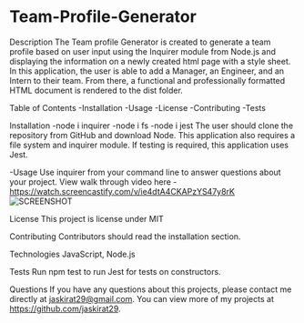 # Team-Profile-Generator

Description
The Team profile Generator is created to generate a team profile based on user input using the Inquirer module from Node.js and displaying the information on a newly created html page with a style sheet. In this application, the user is able to add a Manager, an Engineer, and an Intern to their team. From there, a functional and professionally formatted HTML document is rendered to the dist folder.

Table of Contents
-Installation
-Usage
-License
-Contributing
-Tests

Installation
-node i inquirer
-node i fs 
-node i jest
The user should clone the repository from GitHub and download Node. This application also requires a file system and inquirer module. If testing is required, this application uses Jest.

-Usage
Use inquirer from your command line to answer questions about your project. View walk through video here
-https://watch.screencastify.com/v/ie4dtA4CKAPzYS47y8rK
![SCREENSHOT](https://user-images.githubusercontent.com/114631240/208318895-00a25dac-0525-4222-b8f0-eeadaf97fbbd.jpeg)

License
This project is license under MIT

Contributing
Contributors should read the installation section.

Technologies
JavaScript, Node.js

Tests
Run npm test to run Jest for tests on constructors.

Questions
If you have any questions about this projects, please contact me directly at jaskirat29@gmail.com. You can view more of my projects at https://github.com/jaskirat29.
